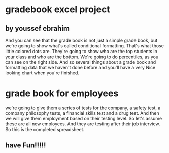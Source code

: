 # gradebook excel project

## by youssef ebrahim

And you can see that the grade book is not just a  simple grade book, but we're going to show what's called conditional formatting. That's what those  little colored dots are. They're going to show who are the top students in your class and who  are the bottom. We're going to do percentiles,   as you can see on the right side. And so several  things about a grade book and formatting data  that we haven't done before and you'll have a  very Nice looking chart when you're finished.
# grade book for employees
we're going to give them a series of  tests for the company, a safety test,   a company philosophy tests, a financial skills  test and a drug test. And then we will give them  employment based on their testing level. So  let's assume these are all new employees.   And they are testing after their job interview.  So this is the completed spreadsheet. 
## have Fun!!!!!
